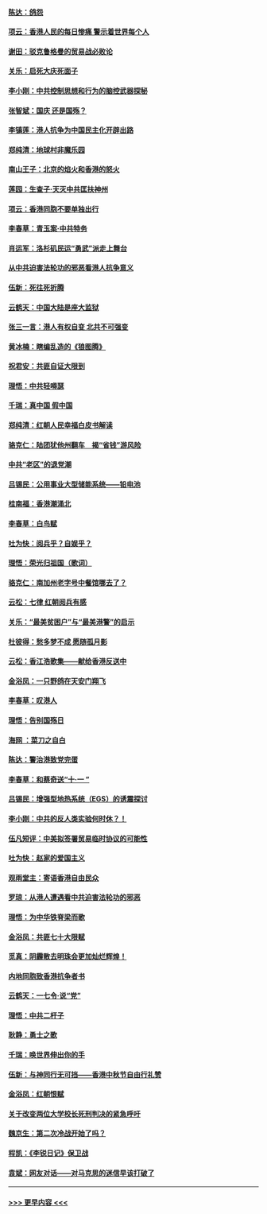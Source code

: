 #### [陈达：鸽怨](../pages/nsc993/n11561879.md?t=10021301) 
#### [项云：香港人民的每日惨痛  警示着世界每个人](../pages/nsc993/n11559273.md?t=10021301) 
#### [谢田：驳克鲁格曼的贸易战必败论](../pages/nsc993/n11555840.md?t=10021301) 
#### [关乐：启死大庆死面子](../pages/nsc993/n11556823.md?t=10021301) 
#### [李小刚：中共控制思想和行为的脑控武器探秘](../pages/nsc993/n11556776.md?t=10021301) 
#### [张智斌：国庆  还是国殇？](../pages/nsc993/n11556617.md?t=10021301) 
#### [李镇莲：港人抗争为中国民主化开辟出路](../pages/nsc993/n11556570.md?t=10021301) 
#### [郑纯清：地球村非魔乐园](../pages/nsc993/n11555415.md?t=10021301) 
#### [南山王子：北京的焰火和香港的怒火](../pages/nsc993/n11555318.md?t=10021301) 
#### [莲园：生查子·天灭中共匡扶神州](../pages/nsc993/n11555302.md?t=10021301) 
#### [项云：香港同胞不要单独出行](../pages/nsc993/n11555276.md?t=10021301) 
#### [李春草：青玉案‧中共特务](../pages/nsc993/n11552356.md?t=10021301) 
#### [肖运军：洛杉矶民运“勇武”派走上舞台](../pages/nsc993/n11551595.md?t=10021301) 
#### [从中共迫害法轮功的邪恶看港人抗争意义](../pages/nsc993/n11540858.md?t=10021301) 
#### [伍新：死往死折腾](../pages/nsc993/n11550174.md?t=10021301) 
#### [云鹤天：中国大陆是座大监狱](../pages/nsc993/n11550155.md?t=10021301) 
#### [张三一言：港人有权自变 北共不可强变](../pages/nsc993/n11550132.md?t=10021301) 
#### [黄冰楠：瞎编乱造的《狼图腾》](../pages/nsc993/n11550082.md?t=10021301) 
#### [祝君安：共匪自证大限到](../pages/nsc993/n11550041.md?t=10021301) 
#### [理悟：中共轻嘚瑟](../pages/nsc993/n11547978.md?t=10021301) 
#### [千瑞：真中国 假中国](../pages/nsc993/n11547865.md?t=10021301) 
#### [郑纯清：红朝人民幸福白皮书解读](../pages/nsc993/n11547499.md?t=10021301) 
#### [骆克仁：陆团犹他州翻车　揭“省钱”游风险](../pages/nsc993/n11546977.md?t=10021301) 
#### [中共“老区”的退党潮](../pages/nsc993/n11545995.md?t=10021301) 
#### [吕锡民：公用事业大型储能系统——铅电池](../pages/nsc993/n11545701.md?t=10021301) 
#### [桂南福：香港潮涌北](../pages/nsc993/n11545682.md?t=10021301) 
#### [李春草：白鸟赋](../pages/nsc993/n11545663.md?t=10021301) 
#### [吐为快：阅兵乎？自娱乎？](../pages/nsc993/n11545625.md?t=10021301) 
#### [理悟：荣光归祖国（歌词）](../pages/nsc993/n11545616.md?t=10021301) 
#### [骆克仁：南加州老字号中餐馆哪去了？](../pages/nsc993/n11545120.md?t=10021301) 
#### [云松：七律 红朝阅兵有感](../pages/nsc993/n11542394.md?t=10021301) 
#### [关乐：“最美贫困户”与“最美港警”的启示](../pages/nsc993/n11542252.md?t=10021301) 
#### [杜彼得：愁多梦不成 愿随孤月影](../pages/nsc993/n11540296.md?t=10021301) 
#### [云松：香江浩歌集——献给香港反送中](../pages/nsc993/n11540149.md?t=10021301) 
#### [金浴凤：一只野鸽在天安门翔飞](../pages/nsc993/n11540280.md?t=10021301) 
#### [李春草：叹港人](../pages/nsc993/n11540119.md?t=10021301) 
#### [理悟：告别国殇日](../pages/nsc993/n11539610.md?t=10021301) 
#### [海网 ：菜刀之自白](../pages/nsc993/n11539597.md?t=10021301) 
#### [陈达：警治港致党完蛋](../pages/nsc993/n11538127.md?t=10021301) 
#### [李春草：和蔡奇送“十·一 ”](../pages/nsc993/n11537810.md?t=10021301) 
#### [吕锡民：增强型地热系统（EGS）的诱震探讨](../pages/nsc993/n11537765.md?t=10021301) 
#### [李小刚：中共的反人类实验何时休？！](../pages/nsc993/n11537669.md?t=10021301) 
#### [伍凡短评：中美拟签署贸易临时协议的可能性](../pages/nsc993/n11536773.md?t=10021301) 
#### [吐为快：赵家的爱国主义](../pages/nsc993/n11536750.md?t=10021301) 
#### [观雨堂主：寄语香港自由民众](../pages/nsc993/n11536735.md?t=10021301) 
#### [罗琼：从港人遭遇看中共迫害法轮功的邪恶](../pages/nsc993/n11507862.md?t=10021301) 
#### [理悟：为中华铁脊梁而歌](../pages/nsc993/n11534458.md?t=10021301) 
#### [金浴凤：共匪七十大限赋](../pages/nsc993/n11534434.md?t=10021301) 
#### [觅真：阴霾散去明珠会更加灿烂辉煌！](../pages/nsc993/n11531858.md?t=10021301) 
#### [内地同胞致香港抗争者书](../pages/nsc993/n11531645.md?t=10021301) 
#### [云鹤天：一七令‧说“党”](../pages/nsc993/n11529099.md?t=10021301) 
#### [理悟：中共二杆子](../pages/nsc993/n11529046.md?t=10021301) 
#### [耿静：勇士之歌](../pages/nsc993/n11527562.md?t=10021301) 
#### [千瑞：唤世界伸出你的手](../pages/nsc993/n11526942.md?t=10021301) 
#### [伍新：与神同行无可挡——香港中秋节自由行礼赞](../pages/nsc993/n11526801.md?t=10021301) 
#### [金浴凤：红朝恨赋](../pages/nsc993/n11524312.md?t=10021301) 
#### [关于改变两位大学校长死刑判决的紧急呼吁](../pages/nsc993/n11524103.md?t=10021301) 
#### [魏京生：第二次冷战开始了吗？](../pages/nsc993/n11524023.md?t=10021301) 
#### [程凯：《李锐日记》保卫战](../pages/nsc993/n11522922.md?t=10021301) 
#### [袁斌：网友对话——对马克思的迷信早该打破了](../pages/nsc993/n11522561.md?t=10021301) 

----
#### [ >>> 更早内容 <<< ](../indexes/nsc993-earlier.md)
